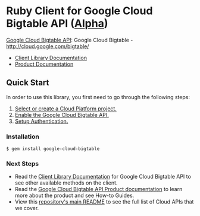 # Ruby Client for Google Cloud Bigtable API ([Alpha](https://github.com/GoogleCloudPlatform/google-cloud-ruby#versioning))

[Google Cloud Bigtable API][Product Documentation]:
Google Cloud Bigtable - http://cloud.google.com/bigtable/
- [Client Library Documentation][]
- [Product Documentation][]

## Quick Start
In order to use this library, you first need to go through the following
steps:

1. [Select or create a Cloud Platform project.](https://console.cloud.google.com/project)
2. [Enable the Google Cloud Bigtable API.](https://console.cloud.google.com/apis/api/bigtable)
3. [Setup Authentication.](https://googlecloudplatform.github.io/google-cloud-ruby/#/docs/google-cloud/master/guides/authentication)

### Installation
```
$ gem install google-cloud-bigtable
```

### Next Steps
- Read the [Client Library Documentation][] for Google Cloud Bigtable API
  to see other available methods on the client.
- Read the [Google Cloud Bigtable API Product documentation][Product Documentation]
  to learn more about the product and see How-to Guides.
- View this [repository's main README](https://github.com/GoogleCloudPlatform/google-cloud-ruby/blob/master/README.md)
  to see the full list of Cloud APIs that we cover.

[Client Library Documentation]: https://googlecloudplatform.github.io/google-cloud-ruby/#/docs/google-cloud-bigtable/latest/google/bigtable/v2
[Product Documentation]: https://cloud.google.com/bigtable
